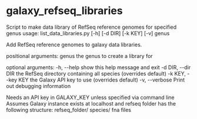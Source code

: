 # galaxy_refseq_libraries
Script to make data library of RefSeq reference genomes for specified genus
usage: list_data_libraries.py [-h] [-d DIR] [-k KEY] [-v] genus

Add RefSeq reference genomes to galaxy data libraries.

positional arguments:
genus              the genus to create a library for

optional arguments:
-h, --help         show this help message and exit
-d DIR, --dir DIR  the RefSeq directory containing all species (overrides
                  default)
-k KEY, --key KEY  the Galaxy API key to use (overrides default)
-v, --verbose      Print out debugging information

Needs an API key in GALAXY_KEY unless specified via command line
Assumes Galaxy instance exists at localhost and refseq folder has the following structure:
refseq_folder/
    species/
        fna files
